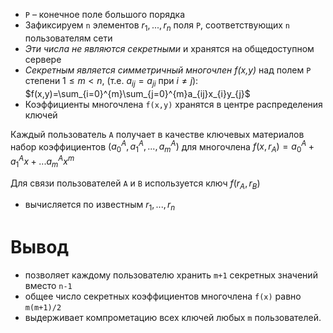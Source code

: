 
- ```Р``` – конечное поле большого порядка
- Зафиксируем ```n``` элементов $r_{1},...,r_{n}$ поля ```Р```, соответствующих ```n``` пользователям сети
- *Эти числа не являются секретными* и хранятся на общедоступном сервере
- *Секретным является симметричный многочлен f(x,y)* над полем ```Р```  степени $1\leqslant m<n$, (т.е. $a_{ij}=a_{ji}$ при $i \neq j$): $f(x,y)=\sum_{i=0}^{m}\sum_{j=0}^{m}a_{ij}x_{i}y_{j}$
- Коэффициенты многочлена ```f(x,y)``` хранятся в центре распределения ключей

Каждый пользователь ```А``` получает в качестве ключевых материалов набор коэффициентов $(a_{0}^{A},a_{1}^{A},...,a_{m}^{A})$ для многочлена $f(x,r_{A})=a_{0}^{A}+a_{1}^{A}x+...a_{m}^{A}x^{m}$

Для связи пользователей ```A``` и ```B``` используется ключ $f(r_{A},r_{B})$
- вычисляется по известным $r_{1},...,r_{n}$


# Вывод

- позволяет каждому пользователю хранить ```m+1``` секретных значений вместо ```n-1```
- общее число секретных коэффициентов многочлена ```f(x)``` равно ```m(m+1)/2```
- выдерживает компрометацию всех ключей любых ```m``` пользователей.
